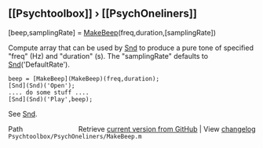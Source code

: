 ## [[Psychtoolbox]] &#8250; [[PsychOneliners]]

[beep,samplingRate] = [MakeBeep](MakeBeep)(freq,duration,[samplingRate])  
  
Compute array that can be used by [Snd](Snd) to produce a pure tone of specified  
"freq" (Hz) and "duration" (s). The "samplingRate" defaults to  
[Snd](Snd)('DefaultRate').  
  
    beep = [MakeBeep](MakeBeep)(freq,duration);  
    [Snd](Snd)('Open');  
    .... do some stuff ....  
    [Snd](Snd)('Play',beep);  
  
See [Snd](Snd).  




<div class="code_header" style="text-align:right;">
  <span style="float:left;">Path&nbsp;&nbsp;</span> <span class="counter">Retrieve <a href=
  "https://raw.github.com/Psychtoolbox-3/Psychtoolbox-3/beta/Psychtoolbox/PsychOneliners/MakeBeep.m">current version from GitHub</a> | View <a href=
  "https://github.com/Psychtoolbox-3/Psychtoolbox-3/commits/beta/Psychtoolbox/PsychOneliners/MakeBeep.m">changelog</a></span>
</div>
<div class="code">
  <code>Psychtoolbox/PsychOneliners/MakeBeep.m</code>
</div>

